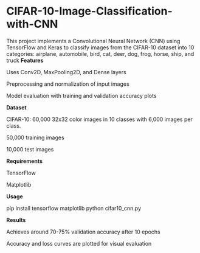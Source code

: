 # CIFAR-10-Image-Classification-with-CNN
This project implements a Convolutional Neural Network (CNN) using TensorFlow and Keras to classify images from the CIFAR-10 dataset into 10 categories: airplane, automobile, bird, cat, deer, dog, frog, horse, ship, and truck
**Features**

Uses Conv2D, MaxPooling2D, and Dense layers

Preprocessing and normalization of input images

Model evaluation with training and validation accuracy plots

**Dataset**

CIFAR-10: 60,000 32x32 color images in 10 classes with 6,000 images per class.

50,000 training images

10,000 test images

**Requirements**

TensorFlow

Matplotlib

**Usage**

pip install tensorflow matplotlib
python cifar10_cnn.py

**Results**

Achieves around 70-75% validation accuracy after 10 epochs

Accuracy and loss curves are plotted for visual evaluation
